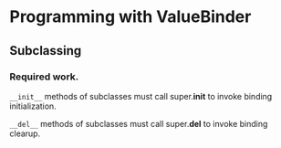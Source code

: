 # Programming with ValueBinder #

## Subclassing ##

### Required work. ###

`__init__` methods of subclasses must call super.__init__ to invoke binding initialization.

`__del__` methods of subclasses must call super.__del__ to invoke binding clearup.
